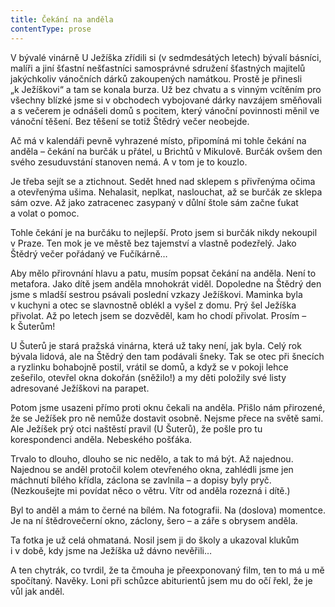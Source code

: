 ```yaml
---
title: Čekání na anděla
contentType: prose
---
```


<section>

V bývalé vinárně U Ježíška zřídili si (v sedmdesátých letech) bývalí básníci, malíři a jiní šťastní nešťastníci samosprávné sdružení šťastných majitelů jakýchkoliv vánočních dárků zakoupených namátkou. Prostě je přinesli „k Ježíškovi“ a tam se konala burza. Už bez chvatu a s vinným vcítěním pro všechny blízké jsme si v obchodech vybojované dárky navzájem směňovali a s večerem je odnášeli domů s pocitem, který vánoční povinnosti měnil ve vánoční těšení. Bez těšení se totiž Štědrý večer neobejde.

Ač má v kalendáři pevně vyhrazené místo, připomíná mi tohle čekání na anděla – čekání na burčák u přátel, u Brichtů v Mikulově. Burčák ovšem den svého zesuduvstání stanoven nemá. A v tom je to kouzlo.

Je třeba sejít se a ztichnout. Sedět hned nad sklepem s přivřenýma očima a otevřenýma ušima. Nehalasit, neplkat, naslouchat, až se burčák ze sklepa sám ozve. Až jako zatracenec zasypaný v důlní štole sám začne ťukat a volat o pomoc.

Tohle čekání je na burčáku to nejlepší. Proto jsem si burčák nikdy nekoupil v Praze. Ten mok je ve městě bez tajemství a vlastně podezřelý. Jako Štědrý večer pořádaný ve Fučíkárně…

Aby mělo přirovnání hlavu a patu, musím popsat čekání na anděla. Není to metafora. Jako dítě jsem anděla mnohokrát viděl. Dopoledne na Štědrý den jsme s mladší sestrou psávali poslední vzkazy Ježíškovi. Maminka byla v kuchyni a otec se slavnostně oblékl a vyšel z domu. Prý šel Ježíška přivolat. Až po letech jsem se dozvěděl, kam ho chodí přivolat. Prosím – k Šuterům!

U Šuterů je stará pražská vinárna, která už taky není, jak byla. Celý rok bývala lidová, ale na Štědrý den tam podávali šneky. Tak se otec při šnecích a ryzlinku bohabojně postil, vrátil se domů, a když se v pokoji lehce zešeřilo, otevřel okna dokořán (sněžilo!) a my děti položily své listy adresované Ježíškovi na parapet.

Potom jsme usazeni přímo proti oknu čekali na anděla. Přišlo nám přirozené, že se Ježíšek pro ně nemůže dostavit osobně. Nejsme přece na světě sami. Ale Ježíšek prý otci naštěstí pravil (U Šuterů), že pošle pro tu korespondenci anděla. Nebeského pošťáka.

Trvalo to dlouho, dlouho se nic nedělo, a tak to má být. Až najednou. Najednou se anděl protočil kolem otevřeného okna, zahlédli jsme jen máchnutí bílého křídla, záclona se zavlnila – a dopisy byly pryč. (Nezkoušejte mi povídat něco o větru. Vítr od anděla rozezná i dítě.)

Byl to anděl a mám to černé na bílém. Na fotografii. Na (doslova) momentce. Je na ní štědrovečerní okno, záclony, šero – a záře s obrysem anděla.

Ta fotka je už celá ohmataná. Nosil jsem ji do školy a ukazoval klukům i v době, kdy jsme na Ježíška už dávno nevěřili…

A ten chytrák, co tvrdil, že ta čmouha je přeexponovaný film, ten to má u mě spočítaný. Navěky. Loni při schůzce abiturientů jsem mu do očí řekl, že je vůl jak anděl.

</section>
